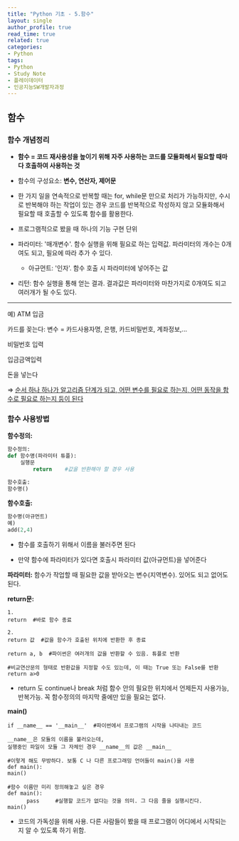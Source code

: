 ```yaml
---
title: "Python 기초 - 5.함수"
layout: single
author_profile: true
read_time: true
related: true
categories:
- Python
tags:
- Python
- Study Note
- 플레이데이터
- 인공지능SW개발자과정
---
```



## 함수

### 함수 개념정리

- **함수 = 코드 재사용성을 높이기 위해 자주 사용하는 코드를 모듈화해서 필요할 때마다 호출하여 사용하는 것**

- 함수의 구성요소: **변수, 연산자, 제어문**

- 한 가지 일을 연속적으로 반복할 때는 for, while문 만으로 처리가 가능하지만, 수시로 반복해야 하는 작업이 있는 경우 코드를 반복적으로 작성하지 않고 모듈화해서 필요할 때 호출할 수 있도록 함수를 활용한다.
- 프로그램적으로 봤을 때 하나의 기능 구현 단위
- 파라미터: '매개변수'. 함수 실행을 위해 필요로 하는 입력값. 파라미터의 개수는 0개여도 되고, 필요에 따라 추가 수 있다.
  - 아규먼트: '인자'. 함수 호출 시 파라미터에 넣어주는 값
- 리턴: 함수 실행을 통해 얻는 결과. 결과값은 파라미터와 마찬가지로 0개여도 되고 여러개가 될 수도 있다.

------

예) ATM 입금

카드를 꽂는다: 변수 = 카드사용자명, 은행, 카드비밀번호, 계좌정보,...

비밀번호 입력

입금금액입력

돈을 넣는다

⇒ <u>순서 하나 하나가 알고리즘 단계가 되고, 어떤 변수를 필요로 하는지, 어떤 동작을 함수로 필요로 하는지 등이 된다</u>



### 함수 사용방법

**함수정의:**

```python
함수정의:
def 함수명(파라미터 튜플):
    실행문
		return    #값을 반환해야 할 경우 사용

함수호출:
함수명()
```



**함수호출:**

```python
함수명(아규먼트)
예)
add(2,4)
```

- 함수를 호출하기 위해서 이름을 불러주면 된다

- 만약 함수에 파라미터가 있다면 호출시 파라미터 값(아규먼트)을 넣어준다



**파라미터:** 함수가 작업할 때 필요한 값을 받아오는 변수(지역변수). 있어도 되고 없어도 된다.



**return문:**

```
1.
return  #바로 함수 종료

2.
return 값  #값을 함수가 호출된 위치에 반환한 후 종료

return a, b  #파이썬은 여러개의 값을 반환할 수 있음. 튜플로 반환

#비교연산문의 형태로 반환값을 지정할 수도 있는데, 이 때는 True 또는 False를 반환
return a>0 
```

- return 도 continue나 break 처럼 함수 안의 필요한 위치에서 언제든지 사용가능, 반복가능. 꼭 함수정의의 마지막 줄에만 있을 필요는 없다.



**main()**

```
if __name__ == '__main__'  #파이썬에서 프로그램의 시작을 나타내는 코드

__name__은 모듈의 이름을 불러오는데, 
실행중인 파일이 모듈 그 자체인 경우 __name__의 값은 __main__

#이렇게 해도 무방하다. 보통 C 나 다른 프로그래밍 언어들이 main()을 사용
def main():
main()    

#함수 이름만 미리 정의해놓고 싶은 경우
def main():
	  pass     #실행할 코드가 없다는 것을 의미. 그 다음 줄을 실행시킨다.
main()
```

- 코드의 가독성을 위해 사용. 다른 사람들이 봤을 때 프로그램이 어디에서 시작되는지 알 수 있도록 하기 위함.
